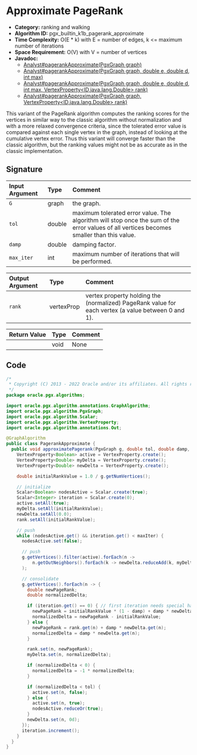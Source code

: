 # Approximate PageRank

- **Category:** ranking and walking
- **Algorithm ID:** pgx_builtin_k1b_pagerank_approximate
- **Time Complexity:** O(E * k) with E = number of edges, k <= maximum number of iterations
- **Space Requirement:** O(V) with V = number of vertices
- **Javadoc:** 
  - [Analyst#pagerankApproximate(PgxGraph graph)](https://docs.oracle.com/en/database/oracle/property-graph/22.3/spgjv/oracle/pgx/api/Analyst.html#pagerankApproximate-oracle.pgx.api.PgxGraph-)
  - [Analyst#pagerankApproximate(PgxGraph graph, double e, double d, int max)](https://docs.oracle.com/en/database/oracle/property-graph/22.3/spgjv/oracle/pgx/api/Analyst.html#pagerankApproximate-oracle.pgx.api.PgxGraph-double-double-int-)
  - [Analyst#pagerankApproximate(PgxGraph graph, double e, double d, int max, VertexProperty<ID,java.lang.Double> rank)](https://docs.oracle.com/en/database/oracle/property-graph/22.3/spgjv/oracle/pgx/api/Analyst.html#pagerankApproximate-oracle.pgx.api.PgxGraph-double-double-int-oracle.pgx.api.VertexProperty-)
  - [Analyst#pagerankApproximate(PgxGraph graph, VertexProperty<ID,java.lang.Double> rank)](https://docs.oracle.com/en/database/oracle/property-graph/22.3/spgjv/oracle/pgx/api/Analyst.html#pagerankApproximate-oracle.pgx.api.PgxGraph-oracle.pgx.api.VertexProperty-)

This variant of the PageRank algorithm computes the ranking scores for the vertices in similar way to the classic algorithm without normalization and with a more relaxed convergence criteria, since the tolerated error value is compared against each single vertex in the graph, instead of looking at the cumulative vertex error. Thus this variant will converge faster than the classic algorithm, but the ranking values might not be as accurate as in the classic implementation.


## Signature

| Input Argument | Type | Comment |
| :--- | :--- | :--- |
| `G` | graph | the graph. |
| `tol` | double | maximum tolerated error value. The algorithm will stop once the sum of the error values of all vertices becomes smaller than this value. |
| `damp` | double | damping factor. |
| `max_iter` | int | maximum number of iterations that will be performed. |

| Output Argument | Type | Comment |
| :--- | :--- | :--- |
| `rank` | vertexProp<double> | vertex property holding the (normalized) PageRank value for each vertex (a value between 0 and 1). |

| Return Value | Type | Comment |
| :--- | :--- | :--- |
| | void | None |

## Code

```java
/*
 * Copyright (C) 2013 - 2022 Oracle and/or its affiliates. All rights reserved.
 */
package oracle.pgx.algorithms;

import oracle.pgx.algorithm.annotations.GraphAlgorithm;
import oracle.pgx.algorithm.PgxGraph;
import oracle.pgx.algorithm.Scalar;
import oracle.pgx.algorithm.VertexProperty;
import oracle.pgx.algorithm.annotations.Out;

@GraphAlgorithm
public class PagerankApproximate {
  public void approximatePagerank(PgxGraph g, double tol, double damp, int maxIter, @Out VertexProperty<Double> rank) {
    VertexProperty<Boolean> active = VertexProperty.create();
    VertexProperty<Double> myDelta = VertexProperty.create();
    VertexProperty<Double> newDelta = VertexProperty.create();

    double initialRankValue = 1.0 / g.getNumVertices();

    // initialize
    Scalar<Boolean> nodesActive = Scalar.create(true);
    Scalar<Integer> iteration = Scalar.create(0);
    active.setAll(true);
    myDelta.setAll(initialRankValue);
    newDelta.setAll(0.0);
    rank.setAll(initialRankValue);

    // push
    while (nodesActive.get() && iteration.get() < maxIter) {
      nodesActive.set(false);

      // push
      g.getVertices().filter(active).forEach(n ->
          n.getOutNeighbors().forEach(k -> newDelta.reduceAdd(k, myDelta.get(n) / n.getOutDegree()))
      );

      // consolidate
      g.getVertices().forEach(n -> {
        double newPageRank;
        double normalizedDelta;

        if (iteration.get() == 0) { // first iteration needs special handling
          newPageRank = initialRankValue * (1 - damp) + damp * newDelta.get(n);
          normalizedDelta = newPageRank - initialRankValue;
        } else {
          newPageRank = rank.get(n) + damp * newDelta.get(n);
          normalizedDelta = damp * newDelta.get(n);
        }

        rank.set(n, newPageRank);
        myDelta.set(n, normalizedDelta);

        if (normalizedDelta < 0) {
          normalizedDelta = -1 * normalizedDelta;
        }

        if (normalizedDelta < tol) {
          active.set(n, false);
        } else {
          active.set(n, true);
          nodesActive.reduceOr(true);
        }
        newDelta.set(n, 0d);
      });
      iteration.increment();
    }
  }
}
```
